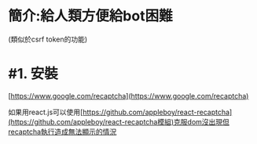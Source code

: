 # 簡介:給人類方便給bot困難

\(類似於csrf token的功能\)

# \#1.  安裝

[https://www.google.com/recaptcha](https://www.google.com/recaptcha)

如果用react.js可以使用[https://github.com/appleboy/react-recaptcha](https://github.com/appleboy/react-recaptcha模組)克服dom沒出現但recaptcha執行造成無法顯示的情況

